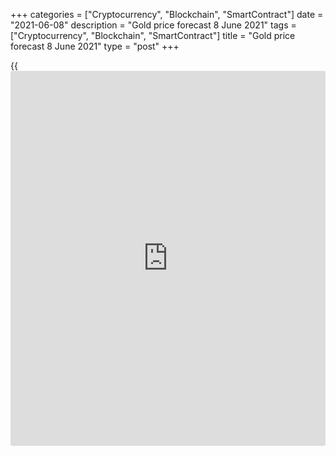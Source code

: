 +++
categories = ["Cryptocurrency", "Blockchain", "SmartContract"]
date = "2021-06-08"
description = "Gold price forecast 8 June 2021"
tags = ["Cryptocurrency", "Blockchain", "SmartContract"]
title = "Gold price forecast 8 June 2021"
type = "post"
+++

{{<iframe id="large-banner" src="https://www.bounty.group/#slide=23.0" width="100%" height="600" scrolling="no" style="border: 0px solid rgb(216, 221, 230); border-radius: 3px;">}}

2021-06-08

2021-06-08

Gold won't repeat old mistakes. Forecast as of 08.06.2021Dmitri
Demidenko

Each recession is unique. If the Fed stopped monetary stimulus after the
previous one, now the regulator is not in a hurry to do the same.
Moreover, Joe Biden has repeatedly announced the expansion of fiscal
stimulus. What does this mean for gold? Let us discuss the Forex outlook
and make up a gold trading plan

## Fundamental gold forecast for six months

Inflation has similarities to corporate profits. Both indicators are
growing within the existing trend. However, as soon as some
unprecedented event happened last year, consumer prices and business
financial results sharply rise in the current year. This is called the
base effect, which suggests that the rise is temporary. Is it any
surprise that US inflation rises to 4.7% when earnings per share of [S&P
500][1] companies jumped by 225% in the first quarter?

Base effects will continue to accelerate CPI and PCE in the summer but
will slow down in the autumn. They will accelerate again in early 2022,
which is associated with the reopening of the US economy in 2021. It
seems that the topic of high inflation will not leave the front pages of
[news](https://www.letsplayfx.com/blog/forex-news-website/)papers for a long time, which positively affects the gold positions.
The rise of the gold price to $1,900 per ounce is a result of the fact
that [investor](https://www.fintechee.com/tutorial-for-forex-trading/investor-mode/)s are no longer afraid of a repeat of the previous
recession. Then the Fed, worried that massive monetary and fiscal
stimulus would accelerate the CPI and PCE, began to taper QE and raise
federal funds rates. As a result, the gold price plummeted. Today, the
[XAUUSD][2] uptrend is very strong.

The hawks believe that if the stimuli were induced by the recession,
then they should end at the same time. However, the leading central
banks continue the QE program, arguing that their economies have not yet
recovered. Moreover, even labor market problems and soaring inflation
did not make Joe Biden abandon the idea of ​​expanding fiscal stimulus
by $4 trillion. His team presented a $6 trillion budget, a third of
which has no funding sources. It is not hard to guess that they will be
covered by the resources raised from the bond issue. Since the beginning
of the pandemic, 56% of new debt obligations has been bought by the Fed.
The US regulator will continue to do so, and the growth of its balance,
on the one hand, will put pressure on Treasury yields, and on the other,
on the US dollar.

### Dynamics of the Fed and the ECB balance sheets



 _Source: Bloomberg._

The ECB is following the same path, but the European economy is weaker
than the US one. As a result, the popularity of fiat currencies is
falling, and the demand for gold, as an alternative, is growing. Bitcoin
has tried to compete with gold, but the recent BTC sell-off has proven
that using cryptocurrencies to hedge against inflation risks is
extremely reckless.

### Gold trading plan for six months

Thus, the topic of high inflation will remain relevant for at least
another six-nine months. A repeat of the 2013 taper tantrum will be
avoided as the Fed continues to absorb colossal volumes of the debt
market, which will keep pressure on Treasury yields and the US dollar.
In such conditions, gold feels very comfortable. Yes, corrections due to
Joe Biden's additional fiscal stimulus, as was the case in early 2021,
are possible, but overall market conditions remain bullish. This allows
me to predict the gold price growth to $1960 and $2000 per ounce in
three and six months, respectively. I recommend buying gold on
corrections.



## Price chart of XAUUSD in real time mode

The content of this article reflects the author’s opinion and does not
necessarily reflect the official position of LiteForex. The material
published on this page is provided for informational purposes only and
should not be considered as the provision of investment advice for the
purposes of Directive 2004/39/EC.

Rate this article:

{{value}}

( {{count}} {{title}} )

   1. my.lite.forex/trading/chart?symbol=SPX&returnUrl=true
   2. my.liteforex.com/trading/chart?symbol=XAUUSD&returnUrl=true